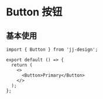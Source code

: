 # Button 按钮

## 基本使用

```tsx
import { Button } from 'jj-design';

export default () => {
  return (
    <>
      <Button>Primary</Button>
    </>
  );
};
```
